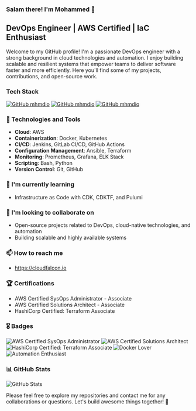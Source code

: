 ### Salam there! I'm Mohammed 👋

## DevOps Engineer | AWS Certified | IaC Enthusiast

Welcome to my GitHub profile! I'm a passionate DevOps engineer with a strong background in cloud technologies and automation. I enjoy building scalable and resilient systems that empower teams to deliver software faster and more efficiently. Here you'll find some of my projects, contributions, and open-source work.

### Tech Stack
[![GitHub mhmdio](https://img.shields.io/badge/Amazon_AWS-FF9900?style=for-the-badge&logo=amazonaws&logoColor=white)](https://aws.amazon.com/)
[![GitHub mhmdio](https://img.shields.io/badge/Terraform-7B42BC?style=for-the-badge&logo=terraform&logoColor=white)](https://terraform.io)
[![GitHub mhmdio](https://img.shields.io/badge/Docker-2CA5E0?style=for-the-badge&logo=docker&logoColor=white)](https://docker.com/)

### 🔧 Technologies and Tools

- **Cloud**: AWS
- **Containerization**: Docker, Kubernetes
- **CI/CD**: Jenkins, GitLab CI/CD, GitHub Actions
- **Configuration Management**: Ansible, Terraform
- **Monitoring**: Prometheus, Grafana, ELK Stack
- **Scripting**: Bash, Python
- **Version Control**: Git, GitHub

### 🌱 I'm currently learning

- Infrastructure as Code with CDK, CDKTF, and Pulumi

### 👯 I'm looking to collaborate on

- Open-source projects related to DevOps, cloud-native technologies, and automation
- Building scalable and highly available systems

### 📫 How to reach me

- https://cloudfalcon.io

### 🏆 Certifications

- AWS Certified SysOps Administrator - Associate
- AWS Certified Solutions Architect - Associate
- HashiCorp Certified: Terraform Associate

### 🎖️ Badges

![AWS Certified SysOps Administrator](https://img.shields.io/badge/AWS%20Certified-SysOps%20Administrator-FF9900?style=for-the-badge)
![AWS Certified Solutions Architect](https://img.shields.io/badge/AWS%20Certified-Solutions%20Architect-FF9900?style=for-the-badge)
![HashiCorp Certified: Terraform Associate](https://img.shields.io/badge/HashiCorp%20Certified-Terraform%20Associate-486C8D?style=for-the-badge)
![Docker Lover](https://img.shields.io/badge/Docker-Lover-2496ED?style=for-the-badge)
![Automation Enthusiast](https://img.shields.io/badge/Automation-Enthusiast-00C7B7?style=for-the-badge)

### 📊 GitHub Stats

![GitHub Stats](https://github-readme-stats.vercel.app/api?username=mhmdio&show_icons=true&theme=radical)

Please feel free to explore my repositories and contact me for any collaborations or questions. Let's build awesome things together! 🚀

